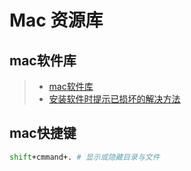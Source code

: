 # Mac 资源库

## mac软件库
>* [mac软件库](https://www.waitsun.com/) 
>* [安装软件时提示已损坏的解决方法](http://help.waitsun.com/knowledge/installation-wrong/)

## mac快捷键
```bash
shift+cmmand+. # 显示或隐藏目录与文件

```